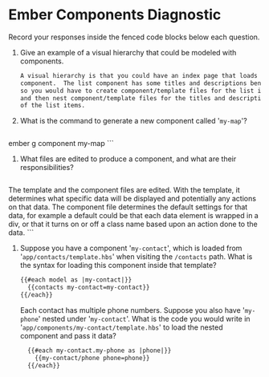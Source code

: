 # Ember Components Diagnostic

Record your responses inside the fenced code blocks below each question.

1.  Give an example of a visual hierarchy that could be modeled with components.

    ```md
    A visual hierarchy is that you could have an index page that loads a list
    component.  The list component has some titles and descriptions beneath that,
    so you would have to create component/template files for the list itself
    and then nest component/template files for the titles and descriptions
    of the list items.
    ```

1.  What is the command to generate a new component called '`my-map`'?

    ```sh
  ember g component my-map
    ```

1.  What files are edited to produce a component, and what are their
    responsibilities?

    ```md
  The template and the component files are edited.  With the template, it determines
  what specific data will be displayed and potentially any actions on that
  data. The component file determines the default settings for that data, for example
  a default could be that each data element is wrapped in a div, or that it turns
  on or off a class name based upon an action done to the data.
    ```

1.  Suppose you have a component '`my-contact`', which is loaded from
    '`app/contacts/template.hbs`' when visiting the `/contacts` path. What is
    the syntax for loading this component inside that template?

    ```html
    {{#each model as |my-contact|}}
      {{contacts my-contact=my-contact}}
    {{/each}}
    ```

    Each contact has multiple phone numbers. Suppose you also have '`my-phone`'
    nested under '`my-contact`'. What is the code you would write in
    '`app/components/my-contact/template.hbs`' to load the nested component and
    pass it data?

    ```html
      {{#each my-contact.my-phone as |phone|}}
        {{my-contact/phone phone=phone}}
      {{/each}}
    ```
